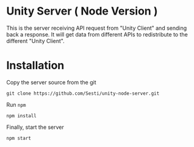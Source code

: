 # Unity Server ( Node Version )

This is the server receiving API request from "Unity Client" and sending back a response. It will get data from different APIs to redistribute to the different "Unity Client".

# Installation

Copy the server source from the git

```
git clone https://github.com/Sesti/unity-node-server.git
```

Run `npm`

```
npm install
```

Finally, start the server

```
npm start
```

